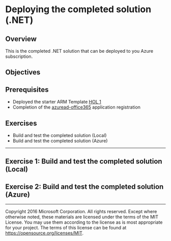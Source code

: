 # Deploying the completed solution (.NET)

## Overview
This is the completed .NET solution that can be deployed to you Azure subscription.

## Objectives


## Prerequisites
* Deployed the starter ARM Template [HOL 1](../01-developer-environment/)
* Completion of the [azuread-office365](../03-azuread-office365/) application registration

## Exercises
* Build and test the completed solution (Local)
* Build and test the completed solution (Azure)

----
## Exercise 1: Build and test the completed solution (Local)



## Exercise 2: Build and test the completed solution (Azure)

---
Copyright 2016 Microsoft Corporation. All rights reserved. Except where otherwise noted, these materials are licensed under the terms of the MIT License. You may use them according to the license as is most appropriate for your project. The terms of this license can be found at https://opensource.org/licenses/MIT.